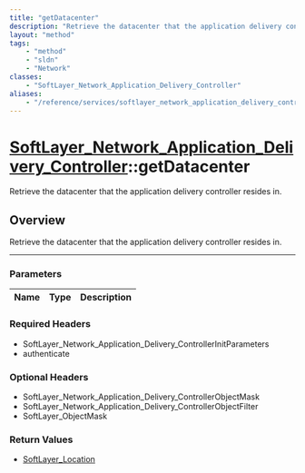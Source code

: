 ```yaml
---
title: "getDatacenter"
description: "Retrieve the datacenter that the application delivery controller resides in."
layout: "method"
tags:
    - "method"
    - "sldn"
    - "Network"
classes:
    - "SoftLayer_Network_Application_Delivery_Controller"
aliases:
    - "/reference/services/softlayer_network_application_delivery_controller/getDatacenter"
---
```

# [SoftLayer_Network_Application_Delivery_Controller](/reference/services/SoftLayer_Network_Application_Delivery_Controller)::getDatacenter


Retrieve the datacenter that the application delivery controller resides in.


## Overview 
Retrieve the datacenter that the application delivery controller resides in.

-----

### Parameters 
|Name | Type | Description |
| --- | --- | --- |


### Required Headers
* SoftLayer_Network_Application_Delivery_ControllerInitParameters
* authenticate


### Optional Headers
* SoftLayer_Network_Application_Delivery_ControllerObjectMask
* SoftLayer_Network_Application_Delivery_ControllerObjectFilter
* SoftLayer_ObjectMask

### Return Values
* <a href='/reference/datatypes/SoftLayer_Location'>SoftLayer_Location </a>




